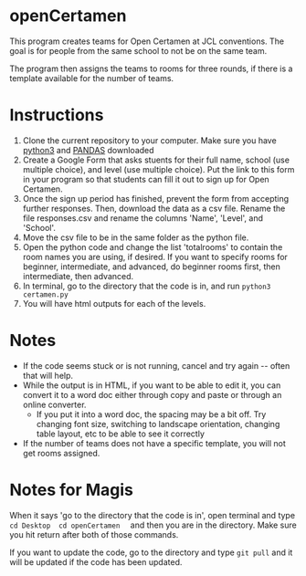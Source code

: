 # openCertamen
This program creates teams for Open Certamen at JCL conventions. The goal is for people from the same school to not be on the same team.

The program then assigns the teams to rooms for three rounds, if there is a template available for the number of teams.

# Instructions
1. Clone the current repository to your computer. Make sure you have [python3](https://www.python.org/downloads/) and [PANDAS](https://pandas.pydata.org/pandas-docs/version/0.24/install.html) downloaded
2. Create a Google Form that asks stuents for their full name, school (use multiple choice), and level (use multiple choice). Put the link to this form in your program so that students can fill it out to sign up for Open Certamen.
3. Once the sign up period has finished, prevent the form from accepting further responses. Then, download the data as a csv file. Rename the file responses.csv and rename the columns 'Name', 'Level', and 'School'.
4. Move the csv file to be in the same folder as the python file.
5. Open the python code and change the list 'totalrooms' to contain the room names you are using, if desired. If you want to specify rooms for beginner, intermediate, and advanced, do beginner rooms first, then intermediate, then advanced.
6. In terminal, go to the directory that the code is in, and run 
`python3 certamen.py` 
7. You will have html outputs for each of the levels.

# Notes
* If the code seems stuck or is not running, cancel and try again -- often that will help.
* While the output is in HTML, if you want to be able to edit it, you can convert it to a word doc either through copy and paste or through an online converter.
  * If you put it into a word doc, the spacing may be a bit off. Try changing font size, switching to landscape orientation, changing table layout, etc to be able to see it correctly
* If the number of teams does not have a specific template, you will not get rooms assigned.

# Notes for Magis
When it says 'go to the directory that the code is in', open terminal and type
`cd Desktop 
cd openCertamen 
`
and then you are in the directory. Make sure you hit return after both of those commands.

If you want to update the code, go to the directory and type `git pull` and it will be updated if the code has been updated.
